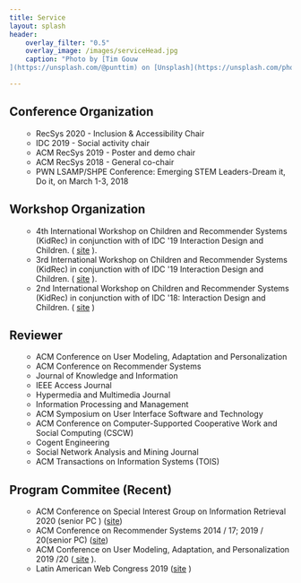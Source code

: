 ```yaml
---
title: Service
layout: splash
header:
    overlay_filter: "0.5"
    overlay_image: /images/serviceHead.jpg
    caption: "Photo by [Tim Gouw
](https://unsplash.com/@punttim) on [Unsplash](https://unsplash.com/photos/KigTvXqetXA)"

---
```



<h2>Conference Organization</h2>
<ul>
<ul>
<li>RecSys 2020 - Inclusion & Accessibility Chair</li>
<li>IDC 2019 - Social activity chair</li>
<li>ACM RecSys 2019 - Poster and demo chair</li>
<li>ACM RecSys 2018 - General co-chair</li>
<li>PWN LSAMP/SHPE Conference: Emerging STEM Leaders-Dream it, Do it, on March 1-3, 2018</li>
</ul>
</ul>

<h2>Workshop Organization</h2>
<ul>
<ul>
<li>4th International Workshop on Children and Recommender Systems (KidRec) in conjunction with of IDC '19 Interaction Design and Children. ( <a href ="https://kidrec.github.io/">site</a> ).</li>   
<li>3rd International Workshop on Children and Recommender Systems (KidRec) in conjunction with of IDC '19 Interaction Design and Children. ( <a href = "https://kidrec.github.io/2019/">site</a> ).</li>
<li>2nd International Workshop on Children and Recommender Systems (KidRec) in conjunction with of IDC '18: Interaction Design and Children. ( <a href="https://kidrec.github.io/2018/">site</a> ) </li>
</ul>
</ul>

<h2>Reviewer</h2>
<ul>
<ul>
<li>ACM Conference on User Modeling, Adaptation and Personalization</li>
<li>ACM Conference on Recommender Systems</li>
<li>Journal of Knowledge and Information</li>
<li>IEEE Access Journal</li>
<li>Hypermedia and Multimedia Journal</li>
<li>Information Processing and Management</li>
<li>ACM Symposium on User Interface Software and Technology</li>
<li>ACM Conference on Computer-Supported Cooperative Work and Social Computing (CSCW)</li>
<li>Cogent Engineering</li>
<li>Social Network Analysis and Mining Journal</li>
<li>ACM Transactions on Information Systems (TOIS)</li>
</ul>
</ul>

<h2>Program Commitee (Recent)</h2>
<ul>
<ul>
    <li>ACM Conference on Special Interest Group on Information Retrieval 2020 (senior PC ) (<a href="https://sigir.org/sigir2020/">site</a>)</li>
    <li>ACM Conference on Recommender Systems 2014 / 17; 2019 / 20(senior PC) (<a href="https://recsys.acm.org/recsys19/">site</a>)</li>
    <li> ACM Conference on User Modeling, Adaptation, and Personalization 2019 /20 (<a href="http://www.cyprusconferences.org/umap2019/"> site</a> ).</li>
    <li>Latin American Web Congress 2019 (<a href="http://laweb2019.icomp.ufam.edu.br/">site</a> )</li>
</ul>
</ul>
